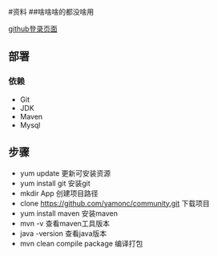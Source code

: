#资料
##啥啥啥的都没啥用

[github登录页面](https://developer.github.com/apps/building-oauth-apps/)

## 部署
### 依赖
- Git
- JDK
- Maven
- Mysql
## 步骤
- yum update 更新可安装资源
- yum install git 安装git
- mkdir App  创建项目路径
- clone https://github.com/yamonc/community.git 下载项目
- yum install maven 安装maven
- mvn -v  查看maven工具版本
- java -version 查看java版本
- mvn clean compile package  编译打包
